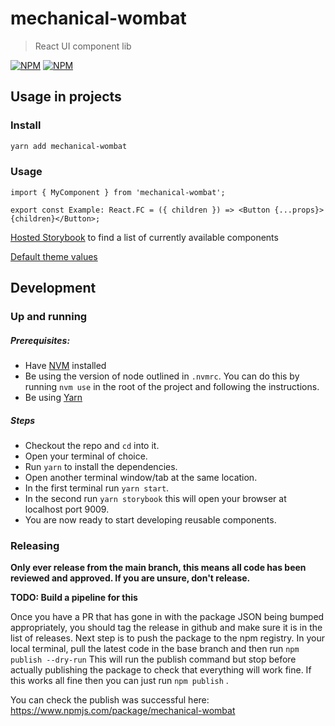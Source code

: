 # mechanical-wombat

> React UI component lib

[![NPM](https://img.shields.io/npm/v/mechanical-wombat.svg)](https://www.npmjs.com/package/mechanical-wombat)
[![NPM](https://badgen.net/bundlephobia/minzip/mechanical-wombat)](https://badgen.net/bundlephobia/minzip/mechanical-wombat)



## Usage in projects

### Install

```bash
yarn add mechanical-wombat
```

### Usage

```tsx
import { MyComponent } from 'mechanical-wombat';

export const Example: React.FC = ({ children }) => <Button {...props}>{children}</Button>;
```

[Hosted Storybook](https://5f86b8bef322ef002224b643-dyvtiddehm.chromatic.com/) to find a list of currently available components

[Default theme values](https://github.com/edozo/mechanical-wombat/blob/main/src/defaultTheme.ts)

## Development

### Up and running

##### Prerequisites: 

* Have [NVM](https://github.com/nvm-sh/nvm) installed 
* Be using the version of node outlined in `.nvmrc`. You can do this by running `nvm use` in the root of the project and following the instructions.
* Be using [Yarn](https://yarnpkg.com/)

##### Steps

* Checkout the repo and `cd` into it.
* Open your terminal of choice.
* Run `yarn` to install the dependencies.
* Open another terminal window/tab at the same location.
* In the first terminal run `yarn start`.
* In the second run `yarn storybook` this will open your browser at localhost port 9009.
* You are now ready to start developing reusable components.

### Releasing

**Only ever release from the main branch, this means all code has been reviewed and approved. If you are unsure, don't release.**

**TODO: Build a pipeline for this**

Once you have a PR that has gone in with the package JSON being bumped appropriately, you should tag the release in github and make sure it is in the list of releases.
Next step is to push the package to the npm registry.
In your local terminal, pull the latest code in the base branch and then run 
`npm publish --dry-run`
This will run the publish command but stop before actually publishing the package to check that everything will work fine.
If this works all fine then you can just run 
`npm publish` .

You can check the publish was successful here: https://www.npmjs.com/package/mechanical-wombat
